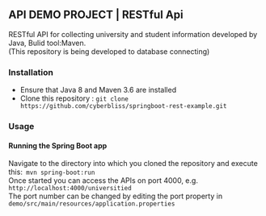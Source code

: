 ## API DEMO PROJECT | RESTful Api
 RESTful API for collecting university and student information developed by Java, Bulid tool:Maven.<br>
 (This repository is being developed to database connecting)

### Installation
* Ensure that Java 8 and Maven 3.6 are installed
* Clone this repository : ```git clone https://github.com/cyberbliss/springboot-rest-example.git```
### Usage
#### Running the Spring Boot app
Navigate to the directory into which you cloned the repository and execute this:``` mvn spring-boot:run``` <br>
Once started you can access the APIs on port 4000, e.g. ```http://localhost:4000/universitied```<br>
The port number can be changed by editing the port property in ```demo/src/main/resources/application.properties```<br>

